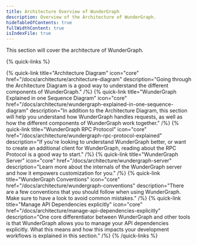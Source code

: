 ```yaml
---
title: Architecture Overview of WunderGraph
description: Overview of the Architecture of WunderGraph.
hideTableOfContents: true
fullWidthContent: true
isIndexFile: true
---
```


This section will cover the architecture of WunderGraph.

{% quick-links %}

{% quick-link title="Architecture Diagram" icon="core" href="/docs/architecture/architecture-diagram" description="Going through the Architecture Diagram is a good way to understand the different components of WunderGraph." /%}
{% quick-link title="WunderGraph Explained in one Sequence Diagram" icon="core" href="/docs/architecture/wundergraph-explained-in-one-sequence-diagram" description="In addition to the Architecture Diagram, this section will help you understand how WunderGraph handles requests, as well as how the different components of WunderGraph work together." /%}
{% quick-link title="WunderGraph RPC Protocol" icon="core" href="/docs/architecture/wundergraph-rpc-protocol-explained" description="If you're looking to understand WunderGraph better, or want to create an additional client for WunderGraph, reading about the RPC Protocol is a good way to start." /%}
{% quick-link title="WunderGraph Server" icon="core" href="/docs/architecture/wundergraph-server" description="Learn more about the internals of the WunderGraph server and how it empowers customization for you." /%}
{% quick-link title="WunderGraph Conventions" icon="core" href="/docs/architecture/wundergraph-conventions" description="There are a few conventions that you should follow when using WunderGraph. Make sure to have a look to avoid common mistakes." /%}
{% quick-link title="Manage API Dependencies explicitly" icon="core" href="/docs/architecture/manage-api-dependencies-explicitly" description="One core differentiator between WunderGraph and other tools is that WunderGraph allows you to manage your API dependencies explicitly. What this means and how this impacts your development workflows is explained in this section." /%}
{% /quick-links %}
